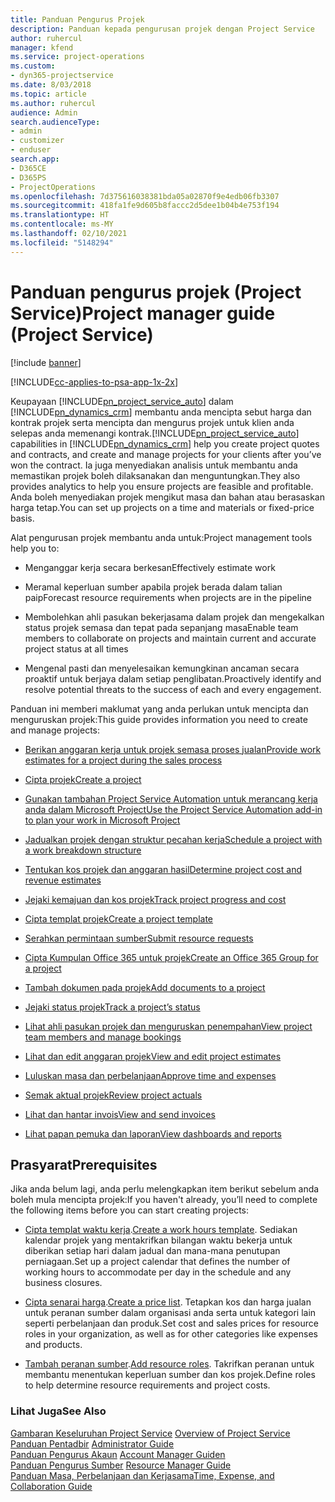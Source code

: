 ```yaml
---
title: Panduan Pengurus Projek
description: Panduan kepada pengurusan projek dengan Project Service
author: ruhercul
manager: kfend
ms.service: project-operations
ms.custom:
- dyn365-projectservice
ms.date: 8/03/2018
ms.topic: article
ms.author: ruhercul
audience: Admin
search.audienceType:
- admin
- customizer
- enduser
search.app:
- D365CE
- D365PS
- ProjectOperations
ms.openlocfilehash: 7d375616038381bda05a02870f9e4edb06fb3307
ms.sourcegitcommit: 418fa1fe9d605b8faccc2d5dee1b04b4e753f194
ms.translationtype: HT
ms.contentlocale: ms-MY
ms.lasthandoff: 02/10/2021
ms.locfileid: "5148294"
---
```

# <a name="project-manager-guide-project-service"></a><span data-ttu-id="f189a-103">Panduan pengurus projek (Project Service)</span><span class="sxs-lookup"><span data-stu-id="f189a-103">Project manager guide (Project Service)</span></span>

[!include [banner](../includes/psa-now-project-operations.md)]

[!INCLUDE[cc-applies-to-psa-app-1x-2x](../includes/cc-applies-to-psa-app-1x-2x.md)]

<span data-ttu-id="f189a-104">Keupayaan [!INCLUDE[pn_project_service_auto](../includes/pn-project-service-auto.md)] dalam [!INCLUDE[pn_dynamics_crm](../includes/pn-dynamics-crm.md)] membantu anda mencipta sebut harga dan kontrak projek serta mencipta dan mengurus projek untuk klien anda selepas anda memenangi kontrak.</span><span class="sxs-lookup"><span data-stu-id="f189a-104">[!INCLUDE[pn_project_service_auto](../includes/pn-project-service-auto.md)] capabilities in [!INCLUDE[pn_dynamics_crm](../includes/pn-dynamics-crm.md)] help you create project quotes and contracts, and create and manage projects for your clients after you’ve won the contract.</span></span> <span data-ttu-id="f189a-105">Ia juga menyediakan analisis untuk membantu anda memastikan projek boleh dilaksanakan dan menguntungkan.</span><span class="sxs-lookup"><span data-stu-id="f189a-105">They also provides analytics to help you ensure projects are feasible and profitable.</span></span> <span data-ttu-id="f189a-106">Anda boleh menyediakan projek mengikut masa dan bahan atau berasaskan harga tetap.</span><span class="sxs-lookup"><span data-stu-id="f189a-106">You can set up projects on a time and materials or fixed-price basis.</span></span>  
  
 <span data-ttu-id="f189a-107">Alat pengurusan projek membantu anda untuk:</span><span class="sxs-lookup"><span data-stu-id="f189a-107">Project management tools help you to:</span></span>  
  
-   <span data-ttu-id="f189a-108">Menganggar kerja secara berkesan</span><span class="sxs-lookup"><span data-stu-id="f189a-108">Effectively estimate work</span></span>  
  
-   <span data-ttu-id="f189a-109">Meramal keperluan sumber apabila projek berada dalam talian paip</span><span class="sxs-lookup"><span data-stu-id="f189a-109">Forecast resource requirements when projects are in the pipeline</span></span>  
  
-   <span data-ttu-id="f189a-110">Membolehkan ahli pasukan bekerjasama dalam projek dan mengekalkan status projek semasa dan tepat pada sepanjang masa</span><span class="sxs-lookup"><span data-stu-id="f189a-110">Enable team members to collaborate on projects and maintain current and accurate project status at all times</span></span>  
  
-   <span data-ttu-id="f189a-111">Mengenal pasti dan menyelesaikan kemungkinan ancaman secara proaktif untuk berjaya dalam setiap penglibatan.</span><span class="sxs-lookup"><span data-stu-id="f189a-111">Proactively identify and resolve potential threats to the success of each and every engagement.</span></span>  
  
<span data-ttu-id="f189a-112">Panduan ini memberi maklumat yang anda perlukan untuk mencipta dan menguruskan projek:</span><span class="sxs-lookup"><span data-stu-id="f189a-112">This guide provides information you need to create and manage projects:</span></span>  
  
-   [<span data-ttu-id="f189a-113">Berikan anggaran kerja untuk projek semasa proses jualan</span><span class="sxs-lookup"><span data-stu-id="f189a-113">Provide work estimates for a project during the sales process</span></span>](../psa/provide-estimates-project-during-sales-process.md)  
  
-   [<span data-ttu-id="f189a-114">Cipta projek</span><span class="sxs-lookup"><span data-stu-id="f189a-114">Create a project</span></span>](../psa/create-project.md)  
  
-   [<span data-ttu-id="f189a-115">Gunakan tambahan Project Service Automation untuk merancang kerja anda dalam Microsoft Project</span><span class="sxs-lookup"><span data-stu-id="f189a-115">Use the Project Service Automation add-in to plan your work in Microsoft Project</span></span>](../psa/add-plan-work-microsoft-project.md)  
  
-   [<span data-ttu-id="f189a-116">Jadualkan projek dengan struktur pecahan kerja</span><span class="sxs-lookup"><span data-stu-id="f189a-116">Schedule a project with a work breakdown structure</span></span>](../psa/schedule-project-work-breakdown-structure.md)  
  
-   [<span data-ttu-id="f189a-117">Tentukan kos projek dan anggaran hasil</span><span class="sxs-lookup"><span data-stu-id="f189a-117">Determine project cost and revenue estimates</span></span>](../psa/determine-project-cost-revenue-estimates.md)  
  
-   [<span data-ttu-id="f189a-118">Jejaki kemajuan dan kos projek</span><span class="sxs-lookup"><span data-stu-id="f189a-118">Track project progress and cost</span></span>](../psa/track-project-progress-cost.md)  
  
-   [<span data-ttu-id="f189a-119">Cipta templat projek</span><span class="sxs-lookup"><span data-stu-id="f189a-119">Create a project template</span></span>](../psa/create-project-template.md)  
  
-   [<span data-ttu-id="f189a-120">Serahkan permintaan sumber</span><span class="sxs-lookup"><span data-stu-id="f189a-120">Submit resource requests</span></span>](../psa/submit-resource-requests.md)  
  
-   [<span data-ttu-id="f189a-121">Cipta Kumpulan Office 365 untuk projek</span><span class="sxs-lookup"><span data-stu-id="f189a-121">Create an Office 365 Group for a project</span></span>](../psa/create-office-365-group-project.md)  
  
-   [<span data-ttu-id="f189a-122">Tambah dokumen pada projek</span><span class="sxs-lookup"><span data-stu-id="f189a-122">Add documents to a project</span></span>](../psa/add-documents-project.md)  
  
-   [<span data-ttu-id="f189a-123">Jejaki status projek</span><span class="sxs-lookup"><span data-stu-id="f189a-123">Track a project’s status</span></span>](../psa/track-project-status.md)  
  
-   [<span data-ttu-id="f189a-124">Lihat ahli pasukan projek dan menguruskan penempahan</span><span class="sxs-lookup"><span data-stu-id="f189a-124">View project team members and manage bookings</span></span>](../psa/view-project-team-members-manage-bookings.md)  
  
-   [<span data-ttu-id="f189a-125">Lihat dan edit anggaran projek</span><span class="sxs-lookup"><span data-stu-id="f189a-125">View and edit project estimates</span></span>](../psa/view-edit-project-estimates.md)  
  
-   [<span data-ttu-id="f189a-126">Luluskan masa dan perbelanjaan</span><span class="sxs-lookup"><span data-stu-id="f189a-126">Approve time and expenses</span></span>](../psa/approve-time-expenses.md)  
  
-   [<span data-ttu-id="f189a-127">Semak aktual projek</span><span class="sxs-lookup"><span data-stu-id="f189a-127">Review project actuals</span></span>](../psa/review-project-actuals.md)  
  
-   [<span data-ttu-id="f189a-128">Lihat dan hantar invois</span><span class="sxs-lookup"><span data-stu-id="f189a-128">View and send invoices</span></span>](../psa/view-send-invoices.md)  
  
-   [<span data-ttu-id="f189a-129">Lihat papan pemuka dan laporan</span><span class="sxs-lookup"><span data-stu-id="f189a-129">View dashboards and reports</span></span>](../psa/view-dashboards-reports.md)  
  
## <a name="prerequisites"></a><span data-ttu-id="f189a-130">Prasyarat</span><span class="sxs-lookup"><span data-stu-id="f189a-130">Prerequisites</span></span>  
 <span data-ttu-id="f189a-131">Jika anda belum lagi, anda perlu melengkapkan item berikut sebelum anda boleh mula mencipta projek:</span><span class="sxs-lookup"><span data-stu-id="f189a-131">If you haven't already, you’ll need to complete the following items before you can start creating projects:</span></span>  
  
-   <span data-ttu-id="f189a-132">[Cipta templat waktu kerja](../psa/create-work-hours-template.md).</span><span class="sxs-lookup"><span data-stu-id="f189a-132">[Create a work hours template](../psa/create-work-hours-template.md).</span></span> <span data-ttu-id="f189a-133">Sediakan kalendar projek yang mentakrifkan bilangan waktu bekerja untuk diberikan setiap hari dalam jadual dan mana-mana penutupan perniagaan.</span><span class="sxs-lookup"><span data-stu-id="f189a-133">Set up a project calendar that defines the number of working hours to accommodate per day in the schedule and any business closures.</span></span>  
  
-   <span data-ttu-id="f189a-134">[Cipta senarai harga](../psa/create-price-list.md).</span><span class="sxs-lookup"><span data-stu-id="f189a-134">[Create a price list](../psa/create-price-list.md).</span></span> <span data-ttu-id="f189a-135">Tetapkan kos dan harga jualan untuk peranan sumber dalam organisasi anda serta untuk kategori lain seperti perbelanjaan dan produk.</span><span class="sxs-lookup"><span data-stu-id="f189a-135">Set cost and sales prices for resource roles in your organization, as well as for other categories like expenses and products.</span></span>  
  
-   <span data-ttu-id="f189a-136">[Tambah peranan sumber](../psa/add-resource-roles.md).</span><span class="sxs-lookup"><span data-stu-id="f189a-136">[Add resource roles](../psa/add-resource-roles.md).</span></span> <span data-ttu-id="f189a-137">Takrifkan peranan untuk membantu menentukan keperluan sumber dan kos projek.</span><span class="sxs-lookup"><span data-stu-id="f189a-137">Define roles to help determine resource requirements and project costs.</span></span>  
  
### <a name="see-also"></a><span data-ttu-id="f189a-138">Lihat Juga</span><span class="sxs-lookup"><span data-stu-id="f189a-138">See Also</span></span>  
 <span data-ttu-id="f189a-139">[Gambaran Keseluruhan Project Service](../psa/overview.md) </span><span class="sxs-lookup"><span data-stu-id="f189a-139">[Overview of Project Service](../psa/overview.md) </span></span>  
 <span data-ttu-id="f189a-140">[Panduan Pentadbir](../psa/admin-guide.md) </span><span class="sxs-lookup"><span data-stu-id="f189a-140">[Administrator Guide](../psa/admin-guide.md) </span></span>  
 <span data-ttu-id="f189a-141">[Panduan Pengurus Akaun](../psa/account-manager-guide.md) </span><span class="sxs-lookup"><span data-stu-id="f189a-141">[Account Manager Guiden](../psa/account-manager-guide.md) </span></span>  
 <span data-ttu-id="f189a-142">[Panduan Pengurus Sumber](../psa/resource-manager-guide.md) </span><span class="sxs-lookup"><span data-stu-id="f189a-142">[Resource Manager Guide](../psa/resource-manager-guide.md) </span></span>  
 [<span data-ttu-id="f189a-143">Panduan Masa, Perbelanjaan dan Kerjasama</span><span class="sxs-lookup"><span data-stu-id="f189a-143">Time, Expense, and Collaboration Guide</span></span>](../psa/time-expense-collaboration-guide.md)

